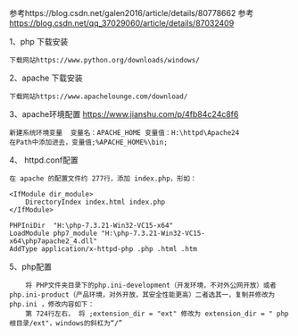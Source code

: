 参考https://blog.csdn.net/galen2016/article/details/80778662
参考  https://blog.csdn.net/qq_37029060/article/details/87032409

1、php 下载安装

    下载网站https://www.python.org/downloads/windows/

2、apache 下载安装

    下载网站https://www.apachelounge.com/download/

3、apache环境配置 https://www.jianshu.com/p/4fb84c24c8f6

    新建系统环境变量  变量名：APACHE_HOME 变量值：H:\httpd\Apache24
    在Path中添加进去，变量值;%APACHE_HOME%\bin;

4、 httpd.conf配置

    在 apache 的配置文件约 277行，添加 index.php，形如： 

    <IfModule dir_module> 
        DirectoryIndex index.html index.php 
    </IfModule> 

    PHPIniDir  "H:\php-7.3.21-Win32-VC15-x64"
    LoadModule php7_module "H:\php-7.3.21-Win32-VC15-x64\php7apache2_4.dll"
    AddType application/x-httpd-php .php .html .htm

5、php配置

        将 PHP文件夹目录下的php.ini-development（开发环境，不对外公网开放）或者php.ini-product（产品环境，对外开放，其安全性能更高）二者选其一，复制并修改为 php.ini ，修改内容如下：
        第 724行左右， 将 ;extension_dir = "ext" 修改为 extension_dir = " php根目录/ext"，windows的斜杠为“/”

